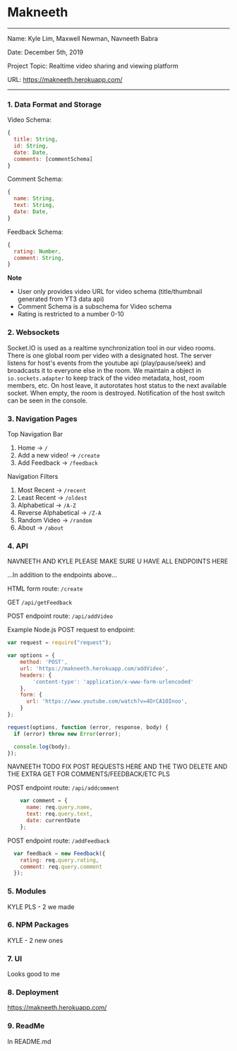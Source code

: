 
# Makneeth

---

Name: Kyle Lim, Maxwell Newman, Navneeth Babra

Date: December 5th, 2019

Project Topic: Realtime video sharing and viewing platform

URL: https://makneeth.herokuapp.com/

---


### 1. Data Format and Storage

Video Schema:
```javascript
{
  title: String,
  id: String,
  date: Date,
  comments: [commentSchema]
}
```

Comment Schema:
```javascript
{
  name: String,
  text: String,
  date: Date,
}
```

Feedback Schema:
```javascript
{
  rating: Number,
  comment: String,
}
```

**Note**

- User only provides video URL for video schema (title/thumbnail generated from YT3 data api)
- Comment Schema is a subschema for Video schema
- Rating is restricted to a number 0-10

### 2. Websockets

Socket.IO is used as a realtime synchronization tool in our video rooms. There is one global room per video with a designated host. The server listens for host's events from the youtube api (play/pause/seek) and broadcasts it to everyone else in the room. We maintain a object in `io.sockets.adapter` to keep track of the video metadata, host, room members, etc. On host leave, it autorotates host status to the next available socket. When empty, the room is destroyed. Notification of the host switch can be seen in the console.

### 3. Navigation Pages

Top Navigation Bar
1. Home -> `/`
2. Add a new video! -> `/create`
2. Add Feedback -> `/feedback`

Navigation Filters
1. Most Recent -> `/recent`
2. Least Recent -> `/oldest`
3. Alphabetical -> `/A-Z`
4. Reverse Alphabetical -> `/Z-A`
5. Random Video -> `/random`
6. About -> `/about`

### 4. API 

NAVNEETH AND KYLE PLEASE MAKE SURE U HAVE ALL ENDPOINTS HERE

...In addition to the endpoints above... 

HTML form route: `/create`

GET `/api/getFeedback`

POST endpoint route: `/api/addVideo`

Example Node.js POST request to endpoint:
```javascript
var request = require("request");

var options = {
    method: 'POST',
    url: 'https://makneeth.herokuapp.com/addVideo',
    headers: {
        'content-type': 'application/x-www-form-urlencoded'
    },
    form: {
      url: 'https://www.youtube.com/watch?v=4OrCA1OInoo',
    }
};

request(options, function (error, response, body) {
  if (error) throw new Error(error);

  console.log(body);
});
```

NAVNEETH TODO FIX POST REQUESTS HERE AND THE TWO DELETE AND THE EXTRA GET FOR COMMENTS/FEEDBACK/ETC PLS

POST endpoint route: `/api/addcomment`

```javascript
    var comment = {
      name: req.query.name,
      text: req.query.text,
      date: currentDate
    };
```


POST endpoint route: `/addFeedback`

```javascript
  var feedback = new Feedback({
    rating: req.query.rating,
    comment: req.query.comment
  });
```

### 5. Modules

KYLE PLS - 2 we made

### 6. NPM Packages

KYLE - 2 new ones

### 7. UI
Looks good to me

### 8. Deployment
https://makneeth.herokuapp.com/

### 9. ReadMe
In README.md